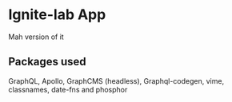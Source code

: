 # Ignite-lab App

Mah version of it

## Packages used

GraphQL, Apollo, GraphCMS (headless), Graphql-codegen, vime, classnames, date-fns and phosphor
